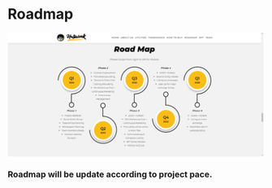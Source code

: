 # Roadmap

![](../.gitbook/assets/image.png)

### Roadmap will be update according to project pace.&#x20;
